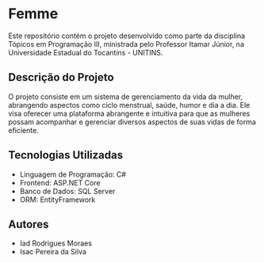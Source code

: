 # Femme
Este repositório contém o projeto desenvolvido como parte da disciplina Tópicos em Programação III, ministrada pelo Professor Itamar Júnior, na Universidade Estadual do Tocantins - UNITINS.

## Descrição do Projeto

O projeto consiste em um sistema de gerenciamento da vida da mulher, abrangendo aspectos como ciclo menstrual, saúde, humor e dia a dia. Ele visa oferecer uma plataforma abrangente e intuitiva para que as mulheres possam acompanhar e gerenciar diversos aspectos de suas vidas de forma eficiente.

## Tecnologias Utilizadas

- Linguagem de Programação: C#
- Frontend: ASP.NET Core
- Banco de Dados: SQL Server
- ORM: EntityFramework

## Autores

- Iad Rodrigues Moraes
- Isac Pereira da Silva
